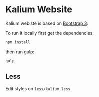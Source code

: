 # Kalium Website

Kalium webiste is based on [Bootstrap 3](http://getbootstrap.com).

To run it locally first get the dependencies:

```bash
npm install
```

then run gulp:

```bash
gulp
```

## Less

Edit styles on ``less/kalium.less``

